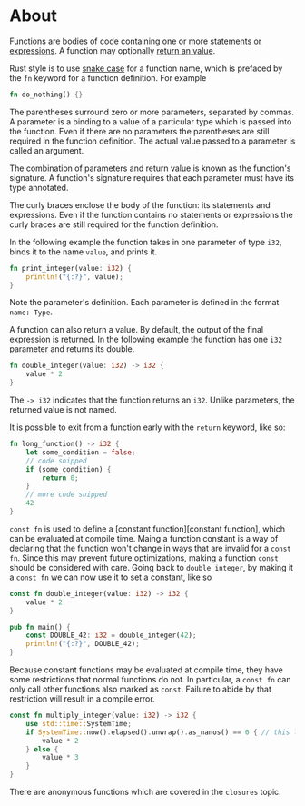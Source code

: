 # About

Functions are bodies of code containing one or more [statements or expressions][statements or expressions]. A function may optionally
[return an value][return value].

Rust style is to use [snake case][snake case] for a function name, which is prefaced by the `fn` keyword for a function definition. For example

```rust
fn do_nothing() {}
```

The parentheses surround zero or more parameters, separated by commas. A parameter is a binding to a value of a particular type which is passed into the function.
Even if there are no parameters the parentheses are still required in the function definition. The actual value passed to a parameter is called
an argument.

The combination of parameters and return value is known as the function's signature. A function's signature requires that each parameter must
have its type annotated.

The curly braces enclose the body of the function: its statements and expressions. Even if the function contains no statements or expressions the
curly braces are still required for the function definition.

In the following example the function takes in one parameter of type `i32`, binds it to the name `value`, and prints it.

```rust
fn print_integer(value: i32) {
    println!("{:?}", value);
}
```

Note the parameter's definition. Each parameter is defined in the format `name: Type`.

A function can also return a value. By default, the output of the final expression is returned.
In the following example the function has one `i32` parameter and returns its double.

```rust
fn double_integer(value: i32) -> i32 {
    value * 2
}
```

The `-> i32` indicates that the function returns an `i32`. Unlike parameters, the returned value is not named.

It is possible to exit from a function early with the `return` keyword, like so:

```rust
fn long_function() -> i32 {
    let some_condition = false;
    // code snipped
    if (some_condition) {
        return 0;
    }
    // more code snipped
    42
}
```

`const fn` is used to define a [constant function][constant function], which can be evaluated at compile time. Maing a function constant
is a way of declaring that the function won't change in ways that are invalid for a `const fn`. Since this may prevent future optimizations,
making a function `const` should be considered with care. Going back to `double_integer`, by making it a `const fn` we can now use it to set a
constant, like so

```rust
const fn double_integer(value: i32) -> i32 {
    value * 2
}

pub fn main() {
    const DOUBLE_42: i32 = double_integer(42);
    println!("{:?}", DOUBLE_42);
}
```

Because constant functions may be evaluated at compile time, they have some restrictions that normal functions do not.
In particular, a `const fn` can only call other functions also marked as `const`. Failure to abide by that restriction will result in a
compile error.

```rust
const fn multiply_integer(value: i32) -> i32 {
    use std::time::SystemTime;
    if SystemTime::now().elapsed().unwrap().as_nanos() == 0 { // this line errors
        value * 2
    } else {
        value * 3
    }
}
```

There are anonymous functions which are covered in the `closures` topic.

[statements or expressions]: https://doc.rust-lang.org/book/ch03-03-how-functions-work.html#function-bodies-contain-statements-and-expressions
[return value]: https://doc.rust-lang.org/book/ch03-03-how-functions-work.html#functions-with-return-values
[snake case]: https://en.wikipedia.org/wiki/Snake_case
